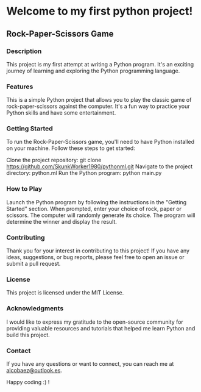 # Welcome to my first python project!
## Rock-Paper-Scissors Game

### Description
This project is my first attempt at writing a Python program. It's an exciting journey of learning and exploring the Python programming language.

### Features
This is a simple Python project that allows you to play the classic game of rock-paper-scissors against the computer. It's a fun way to practice your Python skills and have some entertainment.

### Getting Started
To run the Rock-Paper-Scissors game, you'll need to have Python installed on your machine. Follow these steps to get started:

Clone the project repository: git clone https://github.com/SkunkWorker1980/pythonml.git
Navigate to the project directory: python.ml
Run the Python program: python main.py

### How to Play
Launch the Python program by following the instructions in the "Getting Started" section.
When prompted, enter your choice of rock, paper or scissors.
The computer will randomly generate its choice.
The program will determine the winner and display the result.

### Contributing
Thank you for your interest in contributing to this project! If you have any ideas, suggestions, or bug reports, please feel free to open an issue or submit a pull request.

### License
This project is licensed under the MIT License.

### Acknowledgments
I would like to express my gratitude to the open-source community for providing valuable resources and tutorials that helped me learn Python and build this project.

### Contact
If you have any questions or want to connect, you can reach me at alcobaez@outlook.es.

Happy coding :) !